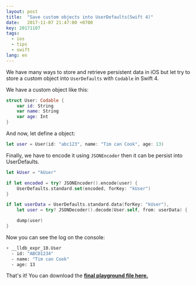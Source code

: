 ```yaml
---
layout: post
title:  "Save custom objects into UserDefaults(Swift 4)"
date:   2017-11-07 21:47:00 +0700
key: 20171107
tags:
  - ios
  - tips
  - swift
lang: en
---
```


We have many ways to store and retrieve persistent data in iOS but let try to store a custom object into `UserDefaults` with `Codable` in Swift 4.
<!-- more -->
We have a custom object like this:

```swift
struct User: Codable {
    var id: String
    var name: String
    var age: Int
}
```

And now, let define a object:

```swift
let user = User(id: "abc123", name: "Tim can Cook", age: 13)
```

Finally, we have to encode it using `JSONEncoder` then it can be persist into UserDefaults.

```swift
let kUser = "kUser"

if let encoded = try? JSONEncoder().encode(user) {
    UserDefaults.standard.set(encoded, forKey: "kUser")
}

if let userData = UserDefaults.standard.data(forKey: "kUser"),
    let user = try? JSONDecoder().decode(User.self, from: userData) {

    dump(user)
}

```

Now you can see the log on the console:

```bash
▿ __lldb_expr_10.User
  - id: "ABCD1234"
  - name: "Tim can Cook"
  - age: 13

```

That's it! You can download the  [**final playground file here.**](https://github.com/ducito/CustomObjectWithUserDefaults/archive/master.zip)
